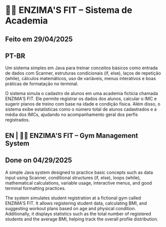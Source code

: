 # 🏋️‍♂️ ENZIMA'S FIT – Sistema de Academia
## Feito em 29/04/2025

## PT-BR

Um sistema simples em Java para treinar conceitos básicos como entrada de dados com Scanner, estruturas condicionais (if, else), laços de repetição (while), cálculos matemáticos, uso de variáveis, menus interativos e boas práticas de formatação no terminal. 

O sistema simula o cadastro de alunos em uma academia fictícia chamada ENZIMA'S FIT. Ele permite registrar os dados dos alunos, calcular o IMC e sugerir planos de treino com base na idade e condição física. Além disso, o sistema exibe estatísticas como o número total de alunos cadastrados e a média dos IMCs, ajudando no acompanhamento geral dos perfis registrados.


## EN | 🏋️‍♂️ ENZIMA'S FIT – Gym Management System
## Done on 04/29/2025
A simple Java system designed to practice basic concepts such as data input using Scanner, conditional structures (if, else), loops (while), mathematical calculations, variable usage, interactive menus, and good terminal formatting practices.

The system simulates student registration at a fictional gym called ENZIMA'S FIT. It allows registering student data, calculating BMI, and suggesting workout plans based on age and physical condition. Additionally, it displays statistics such as the total number of registered students and the average BMI, helping track the overall profile distribution.
